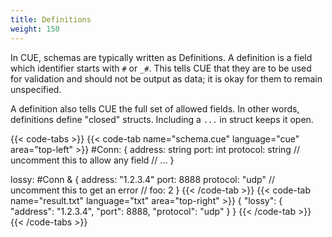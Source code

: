 ```yaml
---
title: Definitions
weight: 150
---
```


In CUE, schemas are typically written as Definitions.
A definition is a field which identifier starts with
`#` or `_#`.
This tells CUE that they are to be used for validation and should
not be output as data; it is okay for them to remain unspecified.

A definition also tells CUE the full set of allowed fields.
In other words, definitions define "closed" structs.
Including a `...` in struct keeps it open.

{{< code-tabs >}}
{{< code-tab name="schema.cue" language="cue"  area="top-left" >}}
#Conn: {
	address:  string
	port:     int
	protocol: string
	// uncomment this to allow any field
	// ...
}

lossy: #Conn & {
	address:  "1.2.3.4"
	port:     8888
	protocol: "udp"
	// uncomment this to get an error
	// foo: 2
}
{{< /code-tab >}}
{{< code-tab name="result.txt" language="txt"  area="top-right" >}}
{
    "lossy": {
        "address": "1.2.3.4",
        "port": 8888,
        "protocol": "udp"
    }
}
{{< /code-tab >}}
{{< /code-tabs >}}
